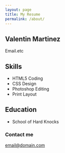 ```yaml
---
layout: page
title: My Resume
permalink: /about/
---
```


<h2>Valentin Martinez</h2>

<p>Email.etc</p>

<h2>Skills</h2>

<ul>
  <li>HTML5 Coding</li>
  <li>CSS Design</li>
  <li>Photoshop Editing</li>
  <li>Print Layout</li>
</ul>

<h2>Education</h2>
<ul>
  <li>School of Hard Knocks</li>
</ul>


### Contact me

[email@domain.com](mailto:email@domain.com)
